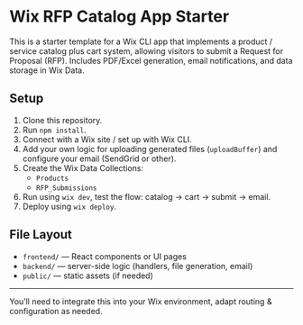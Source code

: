 # Wix RFP Catalog App Starter

This is a starter template for a Wix CLI app that implements a product / service catalog plus cart system, allowing visitors to submit a Request for Proposal (RFP). Includes PDF/Excel generation, email notifications, and data storage in Wix Data.

## Setup

1. Clone this repository.
2. Run `npm install`.
3. Connect with a Wix site / set up with Wix CLI.
4. Add your own logic for uploading generated files (`uploadBuffer`) and configure your email (SendGrid or other).
5. Create the Wix Data Collections:
   - `Products`
   - `RFP_Submissions`
6. Run using `wix dev`, test the flow: catalog → cart → submit → email.
7. Deploy using `wix deploy`.

## File Layout

- `frontend/` — React components or UI pages
- `backend/` — server-side logic (handlers, file generation, email)
- `public/` — static assets (if needed)

---

You’ll need to integrate this into your Wix environment, adapt routing & configuration as needed.
